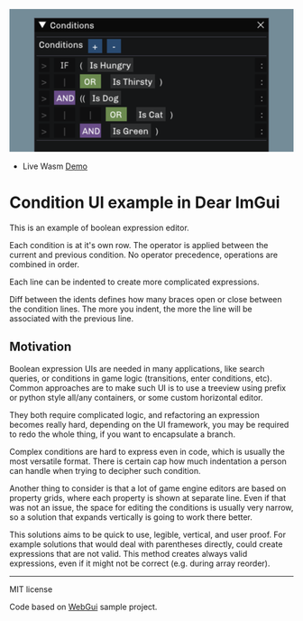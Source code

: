 ![Screenshot](/img/screenshot.png)

- Live Wasm [Demo](https://memononen.github.io/condui/imgui.html)

# Condition UI example in Dear ImGui

This is an example of boolean expression editor.

Each condition is at it's own row. The operator is applied between the current and previous condition. No operator precedence, operations are combined in order.

Each line can be indented to create more complicated expressions.

Diff between the idents defines how many braces open or close between the condition lines. The more you indent, the more the line will be associated with the previous line.

## Motivation

Boolean expression UIs are needed in many applications, like search queries, or conditions in game logic (transitions, enter conditions, etc). Common approaches are to make such UI is to use a treeview using prefix or python style all/any containers, or some custom horizontal editor.

They both require complicated logic, and refactoring an expression becomes really hard, depending on the UI framework, you may be required to redo the whole thing, if you want to encapsulate a branch.

Complex conditions are hard to express even in code, which is usually the most versatile format. There is certain cap how much indentation a person can handle when trying to decipher such condition.

Another thing to consider is that a lot of game engine editors are based on property grids, where each property is shown at separate line. Even if that was not an issue, the space for editing the conditions is usually very narrow, so a solution that expands vertically is going to work there better.

This solutions aims to be quick to use, legible, vertical, and user proof. For example solutions that would deal with parentheses directly, could create expressions that are not valid. This method creates always valid expressions, even if it might not be correct (e.g. during array reorder).

---

MIT license

Code based on [WebGui](https://github.com/jnmaloney/WebGui) sample project.
